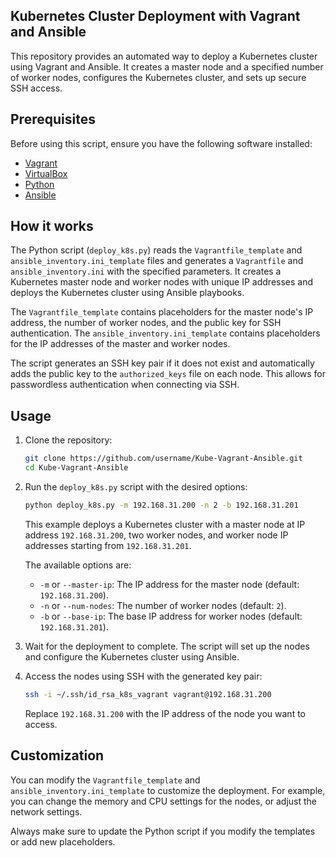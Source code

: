 ## Kubernetes Cluster Deployment with Vagrant and Ansible

This repository provides an automated way to deploy a Kubernetes cluster using Vagrant and Ansible. It creates a master node and a specified number of worker nodes, configures the Kubernetes cluster, and sets up secure SSH access.

## Prerequisites

Before using this script, ensure you have the following software installed:

-   [Vagrant](https://www.vagrantup.com/downloads.html)
-   [VirtualBox](https://www.virtualbox.org/wiki/Downloads)
-   [Python](https://www.python.org/downloads/)
-   [Ansible](https://docs.ansible.com/ansible/latest/installation_guide/intro_installation.html)

## How it works

The Python script (`deploy_k8s.py`) reads the `Vagrantfile_template` and `ansible_inventory.ini_template` files and generates a `Vagrantfile` and `ansible_inventory.ini` with the specified parameters. It creates a Kubernetes master node and worker nodes with unique IP addresses and deploys the Kubernetes cluster using Ansible playbooks.

The `Vagrantfile_template` contains placeholders for the master node's IP address, the number of worker nodes, and the public key for SSH authentication. The `ansible_inventory.ini_template` contains placeholders for the IP addresses of the master and worker nodes.

The script generates an SSH key pair if it does not exist and automatically adds the public key to the `authorized_keys` file on each node. This allows for passwordless authentication when connecting via SSH.

## Usage

1.  Clone the repository:
    
    ```bash
    git clone https://github.com/username/Kube-Vagrant-Ansible.git
    cd Kube-Vagrant-Ansible
    ```
    
2.  Run the `deploy_k8s.py` script with the desired options:
    
    ```bash
    python deploy_k8s.py -m 192.168.31.200 -n 2 -b 192.168.31.201
    
    ```
    
    This example deploys a Kubernetes cluster with a master node at IP address `192.168.31.200`, two worker nodes, and worker node IP addresses starting from `192.168.31.201`.
    
    The available options are:
    
    -   `-m` or `--master-ip`: The IP address for the master node (default: `192.168.31.200`).
    -   `-n` or `--num-nodes`: The number of worker nodes (default: `2`).
    -   `-b` or `--base-ip`: The base IP address for worker nodes (default: `192.168.31.201`).
3.  Wait for the deployment to complete. The script will set up the nodes and configure the Kubernetes cluster using Ansible.
    
4.  Access the nodes using SSH with the generated key pair:
    
    ```bash
    ssh -i ~/.ssh/id_rsa_k8s_vagrant vagrant@192.168.31.200
    
    ```
    
    Replace `192.168.31.200` with the IP address of the node you want to access.
    

## Customization

You can modify the `Vagrantfile_template` and `ansible_inventory.ini_template` to customize the deployment. For example, you can change the memory and CPU settings for the nodes, or adjust the network settings.

Always make sure to update the Python script if you modify the templates or add new placeholders.

